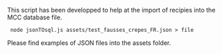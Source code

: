 

This script has been developped to help at the import of recipies into the MCC database file. 

`` 
node jsonTOsql.js assets/test_fausses_crepes_FR.json > file
``

Please find examples of JSON files into the assets folder.
